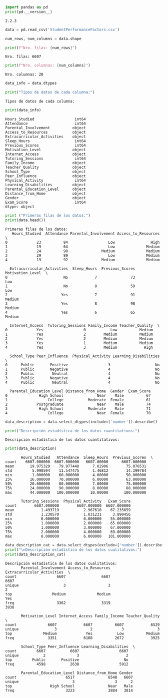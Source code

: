 ```python
import pandas as pd
print(pd.__version__)
```

    2.2.3



```python
data = pd.read_csv('StudentPerformanceFactors.csv')
```


```python
num_rows, num_columns = data.shape
```


```python
print(f"Nro. filas: {num_rows}")
```

    Nro. filas: 6607



```python
print(f"Nro. columnas: {num_columns}")
```

    Nro. columnas: 20



```python
data_info = data.dtypes
```


```python
print("Tipos de datos de cada columna:")
```

    Tipos de datos de cada columna:



```python
print(data_info)
```

    Hours_Studied                  int64
    Attendance                     int64
    Parental_Involvement          object
    Access_to_Resources           object
    Extracurricular_Activities    object
    Sleep_Hours                    int64
    Previous_Scores                int64
    Motivation_Level              object
    Internet_Access               object
    Tutoring_Sessions              int64
    Family_Income                 object
    Teacher_Quality               object
    School_Type                   object
    Peer_Influence                object
    Physical_Activity              int64
    Learning_Disabilities         object
    Parental_Education_Level      object
    Distance_from_Home            object
    Gender                        object
    Exam_Score                     int64
    dtype: object



```python
print ("Primeras filas de los datos:")
print(data.head())
```

    Primeras filas de los datos:
       Hours_Studied  Attendance Parental_Involvement Access_to_Resources  \
    0             23          84                  Low                High   
    1             19          64                  Low              Medium   
    2             24          98               Medium              Medium   
    3             29          89                  Low              Medium   
    4             19          92               Medium              Medium   
    
      Extracurricular_Activities  Sleep_Hours  Previous_Scores Motivation_Level  \
    0                         No            7               73              Low   
    1                         No            8               59              Low   
    2                        Yes            7               91           Medium   
    3                        Yes            8               98           Medium   
    4                        Yes            6               65           Medium   
    
      Internet_Access  Tutoring_Sessions Family_Income Teacher_Quality  \
    0             Yes                  0           Low          Medium   
    1             Yes                  2        Medium          Medium   
    2             Yes                  2        Medium          Medium   
    3             Yes                  1        Medium          Medium   
    4             Yes                  3        Medium            High   
    
      School_Type Peer_Influence  Physical_Activity Learning_Disabilities  \
    0      Public       Positive                  3                    No   
    1      Public       Negative                  4                    No   
    2      Public        Neutral                  4                    No   
    3      Public       Negative                  4                    No   
    4      Public        Neutral                  4                    No   
    
      Parental_Education_Level Distance_from_Home  Gender  Exam_Score  
    0              High School               Near    Male          67  
    1                  College           Moderate  Female          61  
    2             Postgraduate               Near    Male          74  
    3              High School           Moderate    Male          71  
    4                  College               Near  Female          70  



```python
data_description = data.select_dtypes(include=['number']).describe()
```


```python
print("Descripción estadística de los datos cuantitativos:")
```

    Descripción estadística de los datos cuantitativos:



```python
print(data_description)
```

           Hours_Studied   Attendance  Sleep_Hours  Previous_Scores  \
    count    6607.000000  6607.000000   6607.00000      6607.000000   
    mean       19.975329    79.977448      7.02906        75.070531   
    std         5.990594    11.547475      1.46812        14.399784   
    min         1.000000    60.000000      4.00000        50.000000   
    25%        16.000000    70.000000      6.00000        63.000000   
    50%        20.000000    80.000000      7.00000        75.000000   
    75%        24.000000    90.000000      8.00000        88.000000   
    max        44.000000   100.000000     10.00000       100.000000   
    
           Tutoring_Sessions  Physical_Activity   Exam_Score  
    count        6607.000000        6607.000000  6607.000000  
    mean            1.493719           2.967610    67.235659  
    std             1.230570           1.031231     3.890456  
    min             0.000000           0.000000    55.000000  
    25%             1.000000           2.000000    65.000000  
    50%             1.000000           3.000000    67.000000  
    75%             2.000000           4.000000    69.000000  
    max             8.000000           6.000000   101.000000  



```python
data_description_cat = data.select_dtypes(exclude=['number']).describe()
print("\nDescripción estadística de los datos cualitativos:")
print(data_description_cat)
```

    
    Descripción estadística de los datos cualitativos:
           Parental_Involvement Access_to_Resources Extracurricular_Activities  \
    count                  6607                6607                       6607   
    unique                    3                   3                          2   
    top                  Medium              Medium                        Yes   
    freq                   3362                3319                       3938   
    
           Motivation_Level Internet_Access Family_Income Teacher_Quality  \
    count              6607            6607          6607            6529   
    unique                3               2             3               3   
    top              Medium             Yes           Low          Medium   
    freq               3351            6108          2672            3925   
    
           School_Type Peer_Influence Learning_Disabilities  \
    count         6607           6607                  6607   
    unique           2              3                     2   
    top         Public       Positive                    No   
    freq          4598           2638                  5912   
    
           Parental_Education_Level Distance_from_Home Gender  
    count                      6517               6540   6607  
    unique                        3                  3      2  
    top                 High School               Near   Male  
    freq                       3223               3884   3814  



```python

```
